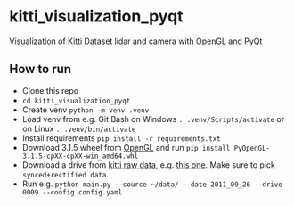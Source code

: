 # kitti_visualization_pyqt
Visualization of Kitti Dataset lidar and camera with OpenGL and PyQt

## How to run
- Clone this repo
- `cd kitti_visualization_pyqt`
- Create venv `python -m venv .venv`
- Load venv from e.g. Git Bash on Windows `. .venv/Scripts/activate` or on Linux `. .venv/bin/activate`
- Install requirements `pip install -r requirements.txt`
- Download 3.1.5 wheel from [OpenGL](https://www.lfd.uci.edu/~gohlke/pythonlibs/) and run `pip install PyOpenGL-3.1.5-cpXX-cpXX-win_amd64.whl`
- Download a drive from [kitti raw data](http://www.cvlibs.net/datasets/kitti/raw_data.php), e.g. [this one](https://s3.eu-central-1.amazonaws.com/avg-kitti/raw_data/2011_09_26_drive_0009/2011_09_26_drive_0009_sync.zip). Make sure to pick `synced+rectified data`.
- Run e.g. `python main.py --source ~/data/ --date 2011_09_26 --drive 0009 --config config.yaml`
